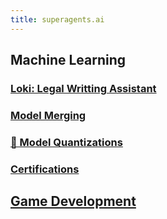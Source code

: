 ```yaml
---
title: superagents.ai
---
```


## Machine Learning

### [Loki: Legal Writting Assistant](https://www.superagents.ai/2024/05/04/loki/)
### [Model Merging](https://www.superagents.ai/2024/05/04/model_merging/)
### [🤗 Model Quantizations](https://huggingface.co/collections/neopolita/quants-65edf306a24bc01911107199)
### [Certifications](https://www.linkedin.com/in/ignacio-garmendia-a2076a3/details/certifications/)

## [Game Development](https://www.superagents.ai/2024/05/04/game_development/)
